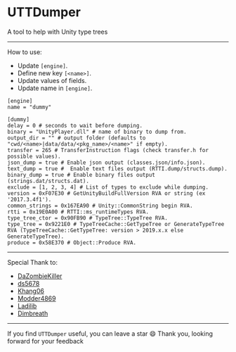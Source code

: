 # UTTDumper
A tool to help with Unity type trees
_____________________________________________________________________________________________________________________________
How to use:
- Update `[engine]`.
- Define new key `[<name>]`.
- Update values of fields.
- Update name in `[engine]`.

```
[engine]
name = "dummy"

[dummy]
delay = 0 # seconds to wait before dumping.
binary = "UnityPlayer.dll" # name of binary to dump from.
output_dir = "" # output folder (defaults to "cwd/<name>|data/data/<pkg_name>/<name>" if empty).
transfer = 265 # TransferInstruction flags (check transfer.h for possible values).
json_dump = true # Enable json output (classes.json/info.json).
text_dump = true #	Enable text files output (RTTI.dump/structs.dump).
binary_dump = true # Enable binary files output (strings.dat/structs.dat).
exclude = [1, 2, 3, 4] # List of types to exclude while dumping.
version = 0xF07E30 # GetUnityBuildFullVersion RVA or string (ex '2017.3.4f1').
common_strings = 0x167EA90 # Unity::CommonString begin RVA.
rtti = 0x19E0A00 # RTTI::ms_runtimeTypes RVA.
type_tree_ctor = 0x90FB90 # TypeTree::TypeTree RVA.
type_tree = 0x9221E0 # TypeTreeCache::GetTypeTree or GenerateTypeTree RVA (TypeTreeCache::GetTypeTree: version > 2019.x.x else GenerateTypeTree).
produce = 0x58E370 # Object::Produce RVA.
```
_____________________________________________________________________________________________________________________________
Special Thank to:
- [DaZombieKiller](https://github.com/DaZombieKiller)
- [ds5678](https://github.com/ds5678)
- [Khang06](https://github.com/Khang06)
- [Modder4869](https://github.com/Modder4869)
- [Ladilib](https://github.com/ladilib/)
- [Dimbreath](https://github.com/Dimbreath)
_____________________________________________________________________________________________________________________________

If you find `UTTDumper` useful, you can leave a star 😄
Thank you, looking forward for your feedback
